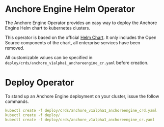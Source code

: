 # Anchore Engine Helm Operator

The Anchore Engine Operator provides an easy way to deploy the Anchore Engine Helm chart to kubernetes clusters.

This operator is based on the official [Helm Chart](https://github.com/helm/charts/tree/master/stable/anchore-engine). It only includes the Open Source components of the chart, all enterprise services have been removed. 

All customizable values can be specified in `deploy/crds/anchore_v1alpha1_anchoreengine_cr.yaml` before creation.

# Deploy Operator

To stand up an Anchore Engine deployment on your cluster, issue the follow commands.

```yaml
kubectl create -f deploy/crds/anchore_v1alpha1_anchoreengine_crd.yaml
kubectl create -f deploy/
kubectl create -f deploy/crds/anchore_v1alpha1_anchoreengine_cr.yaml
```
